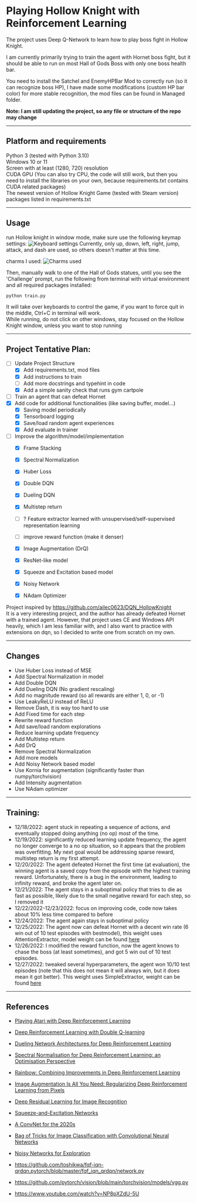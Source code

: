 # Playing Hollow Knight with Reinforcement Learning

The project uses Deep Q-Network to learn how to play boss fight in Hollow Knight.

I am currently primarily trying to train the agent with Hornet boss fight, 
but it should be able to run on most Hall of Gods Boss with only one boss health bar.

You need to install the Satchel and EnemyHPBar Mod to correctly run (so it can recognize boss HP), 
I have made some modifications (custom HP bar color) 
for more stable recognition, the mod files can be found in Managed folder.

**Note: I am still updating the project, so any file or structure of the repo may change**

________________________

## Platform and requirements

Python 3 (tested with Python 3.10) <br>
Windows 10 or 11 <br>
Screen with at least (1280, 720) resolution <br>
CUDA GPU (You can also try CPU, the code will still work, 
but then you need to install the libraries on your own, 
because requirements.txt contains CUDA related packages) <br>
The newest version of Hollow Knight Game (tested with Steam version) <br>
packages listed in requirements.txt <br>


_________________________

## Usage
run Hollow knight in window mode, make sure use the following keymap settings:
![Keyboard settings](resources/keymaps.png)
Currently, only up, down, left, right, jump, attack, and dash are used, so others doesn't matter at this time.

charms I used:
![Charms used](resources/charms.png)

Then, manually walk to one of the Hall of Gods statues, until you see the 'Challenge' prompt, 
run the following from terminal with virtual environment and all required packages installed:

```
python train.py
```

It will take over keyboards to control the game, if you want to force quit in the middle, Ctrl+C in terminal will work. <br>
While running, do not click on other windows, stay focused on the Hollow Knight window, unless you want to stop running

___________________________

## Project Tentative Plan:
- [ ] Update Project Structure
  - [x] Add requirements.txt, mod files
  - [x] Add instructions to train
  - [ ] Add more docstrings and typehint in code
  - [x] Add a simple sanity check that runs gym cartpole
- [ ] Train an agent that can defeat Hornet
- [x] Add code for additional functionalities (like saving buffer, model...)
  - [x] Saving model periodically
  - [x] Tensorboard logging
  - [x] Save/load random agent experiences
  - [x] Add evaluate in trainer
- [ ] Improve the algorithm/model/implementation
  - [x] Frame Stacking
  - [x] Spectral Normalization
  - [x] Huber Loss
  - [x] Double DQN
  - [x] Dueling DQN
  - [x] Multistep return
  - [ ] ? Feature extractor learned with unsupervised/self-supervised representation learning
  - [ ] improve reward function (make it denser)
  - [x] Image Augmentation (DrQ)
  - [x] ResNet-like model
  - [x] Squeeze and Excitation based model
  - [x] Noisy Network
  - [x] NAdam Optimizer



Project inspired by https://github.com/ailec0623/DQN_HollowKnight <br>
It is a very interesting project, and the author has already defeated Hornet with a trained agent. However, that project uses CE and Windows API heavily, which I am less familiar with, and I also want to practice with extensions on dqn, so I decided to write one from scratch on my own.

_______________________________

## Changes
- Use Huber Loss instead of MSE
- Add Spectral Normalization in model
- Add Double DQN
- Add Dueling DQN (No gradient rescaling)
- Add no magnitude reward (so all rewards are either 1, 0, or -1)
- Use LeakyReLU instead of ReLU
- Remove Dash, it is way too hard to use
- Add Fixed time for each step
- Rewrite reward function
- Add save/load random explorations
- Reduce learning update frequency
- Add Multistep return
- Add DrQ
- Remove Spectral Normalization
- Add more models
- Add Noisy Network based model
- Use Kornia for augmentation (significantly faster than numpy/torchvision)
- Add Intensity augmentation
- Use NAdam optimizer


_______________________________

## Training:
- 12/18/2022: agent stuck in repeating a sequence of actions, and eventually stopped doing anything (no op) most of the time.
- 12/19/2022: significantly reduced learning update frequency, the agent no longer converge to a no op situation, so it appears that the problem was overfitting. My next goal would be addressing sparse reward, multistep return is my first attempt.
- 12/20/2022: The agent defeated Hornet the first time (at evaluation), the winning agent is a saved copy from the episode with the highest training reward. Unfortunately, there is a bug in the environment, leading to infinity reward, and broke the agent later on.
- 12/21/2022: The agent stays in a suboptimal policy that tries to die as fast as possible, likely due to the small negative reward for each step, so I removed it
- 12/22/2022-12/23/2022: focus on improving code, code now takes about 10% less time compared to before
- 12/24/2022: The agent again stays in suboptimal policy
- 12/25/2022: The agent now can defeat Hornet with a decent win rate (6 win out of 10 test episodes with bestmodel), this weight uses AttentionExtractor, model weight can be found [here](https://drive.google.com/drive/folders/1rUxppjU-QrSTvefhu8mclB1gvSWZh-mG?usp=sharing)
- 12/26/2022: I modified the reward function, now the agent knows to chase the boss (at least sometimes), and got 5 win out of 10 test episodes.
- 12/27/2022: tweaked several hyperparameters, the agent won 10/10 test episodes (note that this does not mean it will always win, but it does mean it got better). This weight uses SimpleExtractor, weight can be found [here](https://drive.google.com/drive/folders/1EOlSS6pknAID04wfB2AmB2XZCnuEHWxH?usp=sharing)

_______________________________

## References
- [Playing Atari with Deep Reinforcement Learning](https://www.cs.toronto.edu/~vmnih/docs/dqn.pdf)
- [Deep Reinforcement Learning with Double Q-learning](https://arxiv.org/abs/1509.06461)
- [Dueling Network Architectures for Deep Reinforcement Learning](https://arxiv.org/abs/1511.06581)
- [Spectral Normalisation for Deep Reinforcement Learning: an Optimisation Perspective](https://arxiv.org/abs/2105.05246)
- [Rainbow: Combining Improvements in Deep Reinforcement Learning](https://arxiv.org/abs/1710.02298)
- [Image Augmentation Is All You Need: Regularizing Deep Reinforcement Learning from Pixels](https://arxiv.org/abs/2004.13649)
- [Deep Residual Learning for Image Recognition](https://arxiv.org/abs/1512.03385)
- [Squeeze-and-Excitation Networks](https://arxiv.org/abs/1709.01507)
- [A ConvNet for the 2020s](https://arxiv.org/abs/2201.03545)
- [Bag of Tricks for Image Classification with Convolutional Neural Networks](https://arxiv.org/pdf/1812.01187.pdf)
- [Noisy Networks for Exploration](https://arxiv.org/abs/1706.10295)

- https://github.com/toshikwa/fqf-iqn-qrdqn.pytorch/blob/master/fqf_iqn_qrdqn/network.py
- https://github.com/pytorch/vision/blob/main/torchvision/models/vgg.py
- https://www.youtube.com/watch?v=NP8pXZdU-5U